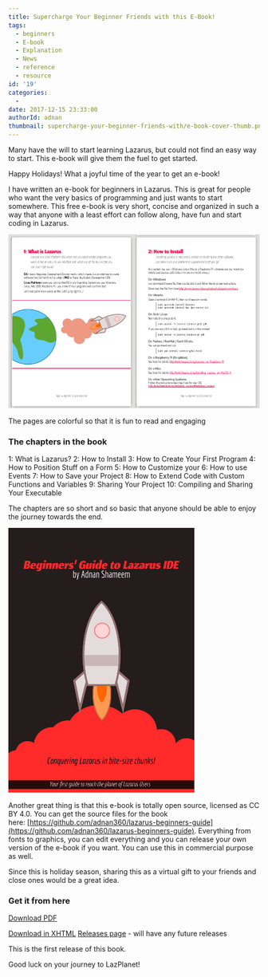 ```yaml
---
title: Supercharge Your Beginner Friends with this E-Book!
tags:
  - beginners
  - E-book
  - Explanation
  - News
  - reference
  - resource
id: '19'
categories:
  -
date: 2017-12-15 23:33:00
authorId: adnan
thumbnail: supercharge-your-beginner-friends-with/e-book-cover-thumb.png
---
```


Many have the will to start learning Lazarus, but could not find an easy way to start. This e-book will give them the fuel to get started.
<!-- more -->


Happy Holidays! What a joyful time of the year to get an e-book!

I have written an e-book for beginners in Lazarus. This is great for people who want the very basics of programming and just wants to start somewhere. This free e-book is very short, concise and organized in such a way that anyone with a least effort can follow along, have fun and start coding in Lazarus.


![Lazarus E-book - Beginners' Guide to Lazarus IDE](supercharge-your-beginner-friends-with/lazarus-ebook-preview.png "Lazarus E-book - Beginners' Guide to Lazarus IDE")


The pages are colorful so that it is fun to read and engaging


### The chapters in the book

1: What is Lazarus?
2: How to Install
3: How to Create Your First Program
4: How to Position Stuff on a Form
5: How to Customize your
6: How to use Events
7: How to Save your Project
8: How to Extend Code with Custom Functions and Variables
9: Sharing Your Project
10: Compiling and Sharing Your Executable

The chapters are so short and so basic that anyone should be able to enjoy the journey towards the end.


![Cover of the E-book. Let's charge towards LazPlanet!](supercharge-your-beginner-friends-with/lazarus-e-book-cover.jpg)


Another great thing is that this e-book is totally open source, licensed as CC BY 4.0. You can get the source files for the book here: [https://github.com/adnan360/lazarus-beginners-guide](https://github.com/adnan360/lazarus-beginners-guide). Everything from fonts to graphics, you can edit everything and you can release your own version of the e-book if you want. You can use this in commercial purpose as well.

Since this is holiday season, sharing this as a virtual gift to your friends and close ones would be a great idea.


### Get it from here

[Download PDF](https://github.com/adnan360/lazarus-beginners-guide/releases/download/v1.0.0/lazarus-beginners-guide.pdf)

[Download in XHTML](https://github.com/adnan360/lazarus-beginners-guide/releases/download/v1.0.0/lazarus-beginners-guide.xhtml)
[Releases page](https://github.com/adnan360/lazarus-beginners-guide/releases) - will have any future releases

This is the first release of this book.

Good luck on your journey to LazPlanet!
